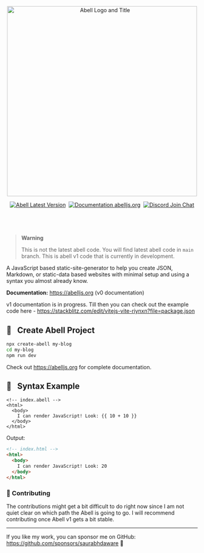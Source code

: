 <p align="center">
<picture>
  <source media="(prefers-color-scheme: dark)" srcset="https://user-images.githubusercontent.com/30949385/169687569-a05b87a3-0aa3-4ac3-b8a3-086cc0b8491d.png">
  <source media="(prefers-color-scheme: light)" srcset="https://user-images.githubusercontent.com/30949385/169687790-635e044e-0133-4374-b8df-e7cd1c55971d.png">
  <img width="500" alt="Abell Logo and Title" src="https://user-images.githubusercontent.com/30949385/169687790-635e044e-0133-4374-b8df-e7cd1c55971d.png">
</picture>
</p>

<p align="center"><a href="https://npmjs.org/package/abell"><img alt="Abell Latest Version" src="https://img.shields.io/github/package-json/v/abelljs/abell/main?style=for-the-badge&labelColor=322&logo=npm&label=abell&color=darkred"></a> &nbsp;<a href="https://abelljs.org/"><img alt="Documentation abelljs.org" src="https://img.shields.io/badge/Documentation-abelljs.org-3254E9?style=for-the-badge&labelColor=000e60&logo=readthedocs&logoColor=eee"/></a> &nbsp;<a href="https://discord.gg/ndsVpRG"><img alt="Discord Join Chat" src="https://img.shields.io/badge/discord-join%20chat-738ADB?style=for-the-badge&logo=discord&logoColor=738ADB&labelColor=225"/></a></p>

<h1 aria-hidden="true"></h1>

<br/>

> **Warning**
>
> This is not the latest abell code. You will find latest abell code in `main` branch. This is abell v1 code that is currently in development.

A JavaScript based static-site-generator to help you create JSON, Markdown, or static-data based websites with minimal setup and using a syntax you almost already know.

**Documentation:** https://abelljs.org (v0 documentation)

v1 documentation is in progress. Till then you can check out the example code here - https://stackblitz.com/edit/vitejs-vite-riynxn?file=package.json

## 📖 &nbsp; Create Abell Project

```sh
npx create-abell my-blog
cd my-blog
npm run dev
```

Check out https://abelljs.org for complete documentation.

## 🚀 &nbsp; Syntax Example

```vue
<!-- index.abell -->
<html>
  <body>
    I can render JavaScript! Look: {{ 10 + 10 }}
  </body>
</html>
```

Output:
```html
<!-- index.html -->
<html>
  <body>
    I can render JavaScript! Look: 20
  </body>
</html>
```

### 🤗 Contributing

The contributions might get a bit difficult to do right now since I am not quiet clear on which path the Abell is going to go. I will recommend contributing once Abell v1 gets a bit stable.

---

If you like my work, you can sponsor me on GitHub: https://github.com/sponsors/saurabhdaware 🌻
